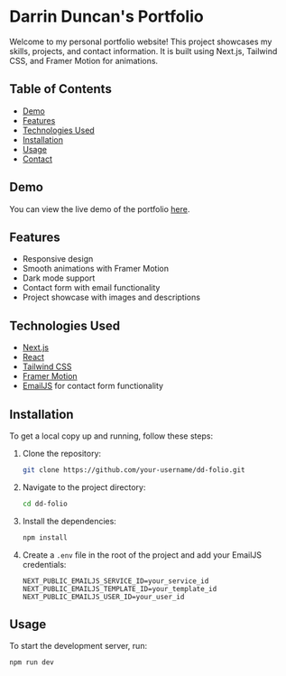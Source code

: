 # Darrin Duncan's Portfolio

Welcome to my personal portfolio website! This project showcases my skills, projects, and contact information. It is built using Next.js, Tailwind CSS, and Framer Motion for animations.

## Table of Contents

- [Demo](#demo)
- [Features](#features)
- [Technologies Used](#technologies-used)
- [Installation](#installation)
- [Usage](#usage)
- [Contact](#contact)

## Demo

You can view the live demo of the portfolio [here](https://your-portfolio-url.com).

## Features

- Responsive design
- Smooth animations with Framer Motion
- Dark mode support
- Contact form with email functionality
- Project showcase with images and descriptions

## Technologies Used

- [Next.js](https://nextjs.org/)
- [React](https://reactjs.org/)
- [Tailwind CSS](https://tailwindcss.com/)
- [Framer Motion](https://www.framer.com/motion/)
- [EmailJS](https://www.emailjs.com/) for contact form functionality

## Installation

To get a local copy up and running, follow these steps:

1. Clone the repository:

    ```bash
    git clone https://github.com/your-username/dd-folio.git
    ```

2. Navigate to the project directory:

    ```bash
    cd dd-folio
    ```

3. Install the dependencies:

    ```bash
    npm install
    ```

4. Create a `.env` file in the root of the project and add your EmailJS credentials:

    ```plaintext
    NEXT_PUBLIC_EMAILJS_SERVICE_ID=your_service_id
    NEXT_PUBLIC_EMAILJS_TEMPLATE_ID=your_template_id
    NEXT_PUBLIC_EMAILJS_USER_ID=your_user_id
    ```

## Usage

To start the development server, run:

```bash
npm run dev